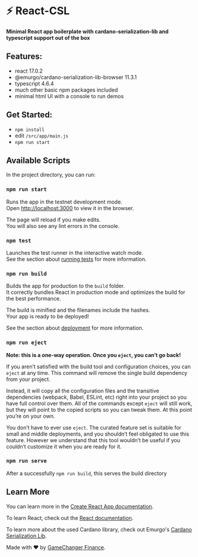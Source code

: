 
# ⚡ React-CSL 

**Minimal React app boilerplate with cardano-serialization-lib and typescript support out of the box**

## Features:

- react 17.0.2
- @emurgo/cardano-serialization-lib-browser 11.3.1
- typescript 4.6.4
- much other basic npm packages included
- minimal html UI with a console to run demos

## Get Started:

- `npm install`
- edit `/src/app/main.js`
- `npm run start`

## Available Scripts

In the project directory, you can run:

### `npm run start`

Runs the app in the testnet development mode.<br />
Open [http://localhost:3000](http://localhost:3000) to view it in the browser.

The page will reload if you make edits.<br />
You will also see any lint errors in the console.

### `npm test`

Launches the test runner in the interactive watch mode.<br />
See the section about [running tests](https://facebook.github.io/create-react-app/docs/running-tests) for more information.

### `npm run build`

Builds the app for production to the `build` folder.<br />
It correctly bundles React in production mode and optimizes the build for the best performance.

The build is minified and the filenames include the hashes.<br />
Your app is ready to be deployed!

See the section about [deployment](https://facebook.github.io/create-react-app/docs/deployment) for more information.

### `npm run eject`

**Note: this is a one-way operation. Once you `eject`, you can’t go back!**

If you aren’t satisfied with the build tool and configuration choices, you can `eject` at any time. This command will remove the single build dependency from your project.

Instead, it will copy all the configuration files and the transitive dependencies (webpack, Babel, ESLint, etc) right into your project so you have full control over them. All of the commands except `eject` will still work, but they will point to the copied scripts so you can tweak them. At this point you’re on your own.

You don’t have to ever use `eject`. The curated feature set is suitable for small and middle deployments, and you shouldn’t feel obligated to use this feature. However we understand that this tool wouldn’t be useful if you couldn’t customize it when you are ready for it.

### `npm run serve`

After a successfully `npm run build`, this serves the build directory 

## Learn More

You can learn more in the [Create React App documentation](https://facebook.github.io/create-react-app/docs/getting-started).

To learn React, check out the [React documentation](https://reactjs.org/).

To learn more about the used Cardano library, check out Emurgo's [Cardano Serialization Lib](https://github.com/Emurgo/cardano-serialization-lib).

Made with ❤️ by  [GameChanger Finance](https://gamechanger.finance/).
